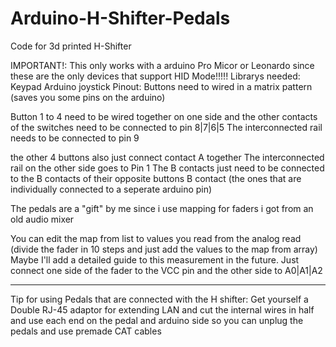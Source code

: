 # Arduino-H-Shifter-Pedals
Code for 3d printed H-Shifter

IMPORTANT!: This only works with a arduino Pro Micor or Leonardo since these are the only devices that support HID Mode!!!!!
Librarys needed:
Keypad
Arduino joystick
Pinout:
Buttons need to wired in a matrix pattern (saves you some pins on the arduino)


Button 1 to 4 need to be wired together on one side and the other contacts of the switches need to be connected to pin 8|7|6|5
The interconnected rail needs to be connected to pin 9

the other 4 buttons also just connect contact A together
The interconnected rail on the other side goes to Pin 1
The B contacts just need to be connected to the B contacts of their opposite buttons B contact (the ones that are individually connected to a seperate arduino pin)




The pedals are a "gift" by me since i use mapping for faders i got from an old audio mixer


You can edit the map from list to values you read from the analog read (divide the fader in 10 steps and just add the values to the map from array)
Maybe I'll add a detailed guide to this measurement in the future.
Just connect one side of the fader to the VCC pin and the other side to A0|A1|A2

-----------------------------------
Tip for using Pedals that are connected with the H shifter:
Get yourself a Double RJ-45 adaptor for extending LAN and cut the internal wires in half and use each end on the pedal and arduino side so you can unplug the pedals and use premade CAT cables


